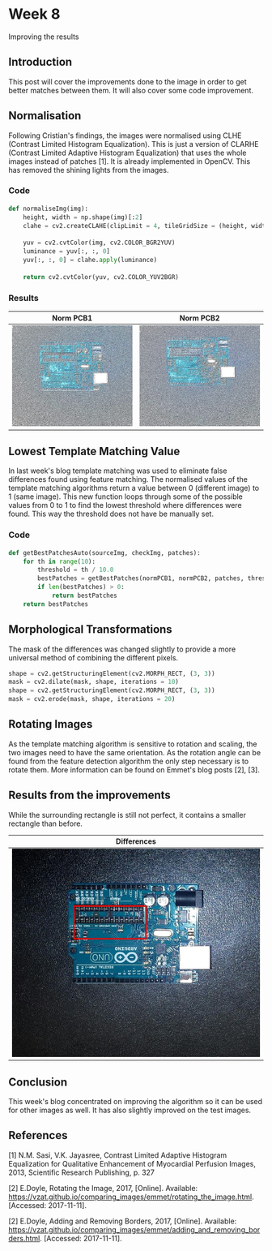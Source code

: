 # Week 8
Improving the results

## Introduction
This post will cover the improvements done to the image in order to get better
matches between them. It will also cover some code improvement.

## Normalisation
Following Cristian's findings, the images were normalised using CLHE
(Contrast Limited Histogram Equalization). This is just a version of CLARHE
(Contrast Limited Adaptive Histogram Equalization) that uses the whole images
instead of patches [1]. It is already implemented in OpenCV. This has removed the
shining lights from the images.

### Code
```python
def normaliseImg(img):
    height, width = np.shape(img)[:2]
    clahe = cv2.createCLAHE(clipLimit = 4, tileGridSize = (height, width))

    yuv = cv2.cvtColor(img, cv2.COLOR_BGR2YUV)
    luminance = yuv[:, :, 0]
    yuv[:, :, 0] = clahe.apply(luminance)

    return cv2.cvtColor(yuv, cv2.COLOR_YUV2BGR)
```

### Results

| Norm PCB1 | Norm PCB2 |
| :---: | :---: |
| <img src="images/normPCB1.jpg" width="300"> |  <img src="images/normPCB2.jpg" width="300"> |


## Lowest Template Matching Value
In last week's blog template matching was used to eliminate false differences found
using feature matching. The normalised values of the template matching algorithms
return a value between 0 (different image) to 1 (same image). This new function
loops through some of the possible values from 0 to 1 to find the lowest threshold
where differences were found. This way the threshold does not have be manually set.

### Code
```python
def getBestPatchesAuto(sourceImg, checkImg, patches):
    for th in range(10):
        threshold = th / 10.0
        bestPatches = getBestPatches(normPCB1, normPCB2, patches, threshold)
        if len(bestPatches) > 0:
            return bestPatches
    return bestPatches
```

## Morphological Transformations
The mask of the differences was changed slightly to provide a more universal
method of combining the different pixels.

```python
shape = cv2.getStructuringElement(cv2.MORPH_RECT, (3, 3))
mask = cv2.dilate(mask, shape, iterations = 10)
shape = cv2.getStructuringElement(cv2.MORPH_RECT, (3, 3))
mask = cv2.erode(mask, shape, iterations = 20)
```

## Rotating Images
As the template matching algorithm is sensitive to rotation and scaling, the
two images need to have the same orientation. As the rotation angle can be found
from the feature detection algorithm the only step necessary is to rotate them.
More information can be found on Emmet's blog posts [2], [3].

## Results from the improvements
While the surrounding rectangle is still not perfect, it contains a smaller
rectangle than before.

| Differences |
| :---: |
| <img src="images/newDifferences.jpg" width="600"> |

## Conclusion
This week's blog concentrated on improving the algorithm so it can be used for other
images as well. It has also slightly improved on the test images.

## References
[1] N.M. Sasi, V.K. Jayasree, Contrast Limited Adaptive Histogram Equalization for
Qualitative Enhancement of Myocardial Perfusion Images, 2013, Scientific Research Publishing,
p. 327

[2] E.Doyle, Rotating the Image, 2017, [Online].
Available: https://vzat.github.io/comparing_images/emmet/rotating_the_image.html.
[Accessed: 2017-11-11].

[2] E.Doyle, Adding and Removing Borders, 2017, [Online].
Available: https://vzat.github.io/comparing_images/emmet/adding_and_removing_borders.html.
[Accessed: 2017-11-11].
